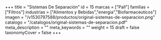 +++
title = "Sistemas De Separación"
id = 15
marcas = ["Pall"]
familias = ["Filtros"]
industrias = ["Alimentos y Bebidas","energia","Biofarmaceuticos"]
imagen = "/v1530797588/productos/original-sistemas-de-separacion.png"
catalogo = "/catalogos/original-sistemas-de-separacion.pdf"
meta_description = ""
meta_keywords = ""
weight = 15
draft = false
taxonomyCover = false
+++

